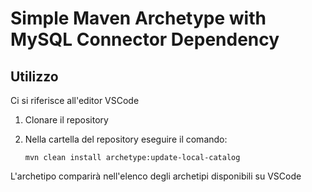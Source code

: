 # Simple Maven Archetype with MySQL Connector Dependency

## Utilizzo
Ci si riferisce all'editor VSCode

1. Clonare il repository
2. Nella cartella del repository eseguire il comando:
    
    ```
    mvn clean install archetype:update-local-catalog
    ```

L'archetipo comparirà nell'elenco degli archetipi disponibili su VSCode
